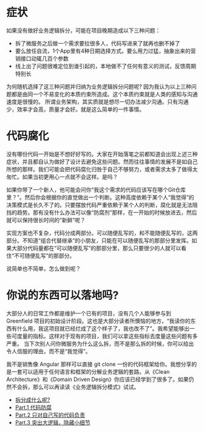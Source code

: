 # 症状

如果没有做好业务逻辑拆分，可能在项目晚期造成以下三种问题：

* 拆了微服务之后做一个需求要拉很多人，代码写进来了就再也删不掉了
* 要么放任自流，1个App里有4种日期选择方式。要么用力过猛，抽象出来的营销接口动辄几百个参数
* 线上出了问题很难定位到谁引起的，本地做不了任何有意义的测试，反馈周期特别长

为何随机选择了这三种问题并归纳为业务逻辑拆分问题呢? 因为我认为以上三种问题都是由同一个不易变化的本质约束所造成。这个本质约束就是人类的感知与沟通速度是很慢的。
所谓业务架构，其实质就是想尽一切办法减少沟通。只有沟通少，效率才会高，质量才会好。就是这么简单的一件事情。

# 代码腐化

没有哪份代码一开始是不想好好写的。大家在开始落笔之前都知道会出现上述三种症状，并且都自认为做好了设计去避免这些问题。然而往往事情的发展不是如自己所想的那样。我们可能会把代码腐化归咎于自己不够努力，或者需求太多了做得太匆忙。如果当初更用心一点就不会这样。是吗？

如果你带了一个新人，他可能会问你“我这个需求的代码应该写在哪个Git仓库里？”。然后你会根据你的直觉做出一个判断。这种高度依赖于某个人“我觉得”的决策模式是长久不了的。只要摆放代码严重依赖于某个人的判断，腐化就是无法阻挡的趋势。那有没有什么办法可以像“防腐剂”那样，在一开始的时候放进去，然后就可以保持很长时间的“新鲜”呢？

实现方案也不复杂，代码分成两部分。可以随便乱写的，和不能随便乱写的，这两部分。不知道“组合代替继承”的小朋友，只能在可以随便乱写的那部分里发挥。如果大部分代码量都在“可以随便乱写”的那部分里，那么只要很少的人就可以看住“不可随便乱写”的那部分。

说简单也不简单，怎么做到呢？

# 你说的东西可以落地吗?

大部分人的日常工作都是维护一个已有的项目，没有几个人能够参与到 Greenfield 项目的初始设计阶段。这也是大部分读者所懊恼的地方，“我读你的东西有什么用，我这项目就已经烂成了这个样子了，我也改不了”。我希望能够出一些可度量的指标。这样对于现有的项目，我们可以拿这些指标去度量这些问题有多严重。
当下次别人问你微服务为什么这么拆，而不是那么拆的时候，你可以给出令人信服的理由，而不是“我觉得”。

我不是销售像 Angular 那样可以直接 git clone 一份的代码框架给你。我想分享的是一套可以适用于任何语言和框架的分解业务逻辑的套路。从《Clean Architecture》和《Domain Driven Design》你应该已经学到了很多了。如果仍然不会拆，那么可以再读读《业务逻辑拆分模式》试试。

* [拆分成什么呢?](./Modules.md)
* [Part.1 代码防腐](./Part1/README.md)
* [Part.2 只对自己写的代码负责](./Part2/README.md)
* [Part.3 突出大逻辑，隐藏小细节](./Part3/README.md)
